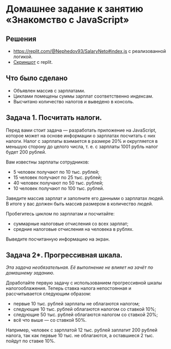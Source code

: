 # Домашнее задание к занятию «Знакомство с JavaScript»

## Решения
 * <a href="https://replit.com/@Nephedov93/SalaryNeto#index.js">https://replit.com/@Nephedov93/SalaryNeto#index.js</a> с реализованной логикой.
 * <a href="pic/1.JavaScript.jpg"> Скриншот</a> c replit.
## Что было сделано
* Объявлен массив с зарплатами.
* Циклами помещены суммы зарплат соответственно индексам.
* Высчитано количество налогов и выведено в консоль.
## Задача 1. Посчитать налоги.

Перед вами стоит задача — разработать приложение на JavaScript, которое может на основе информации о зарплатах посчитать с них налоги. Налог с зарплаты взимается в размере 20% и округляется в меньшую сторону до целого числа, т. е. с зарплаты 1001 рубль налог будет 200 рублей. 

Вам известны зарплаты сотрудников: 
- 5 человек получают по 10 тыс. рублей;
- 15 человек получают по 25 тыс. рублей;
- 40 человек получают по 50 тыс. рублей;
- 10 человек получают по 100 тыс. рублей. 

Заведите массив зарплат и заполните его данными о зарплатах людей. В итоге у вас должен быть массив размером в количество людей.

Пробегитесь циклом по зарплатам и посчитайте:
* суммарные налоговые отчисления со всех зарплат;
* средние налоговые отчисления на человека в рублях.

Выведите посчитанную информацию на экран.

## Задача 2*. Прогрессивная шкала.

*Эта задача необязательная. Её выполнение не влияет на зачёт по домашнему заданию.* 

Доработайте первую задачу с использованием прогрессивной шкалы налогооблажения. Теперь ставка налога непостоянная и рассчитывается следующим образом:
* первые 10 тыс. рублей зарплаты не облагаются налогом;
* следующие 10 тыс. рублей облагаются налогом со ставкой 10%;
* следующие 50 тыс. рублей облагаются налогом со ставкой 20%;
* всё что выше — со ставкой 50%.

Например, человек с зарплатой 12 тыс. рублей заплатит 200 рублей налога, так как первые 10 тыс. не облагаются, а оставшиеся 2 тыс. пойдут по ставке 10%.
